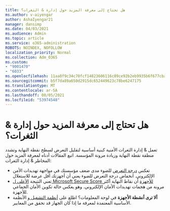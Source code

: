 ```yaml
---
title: هل تحتاج إلى معرفة المزيد حول إدارة & الثغرات؟
ms.author: v-aiyengar
author: AshaIyengar21
manager: dansimp
ms.date: 04/03/2021
ms.audience: Admin
ms.topic: article
ms.service: o365-administration
ROBOTS: NOINDEX, NOFOLLOW
localization_priority: Normal
ms.collection: Adm_O365
ms.custom:
- "9001470"
- "6033"
ms.openlocfilehash: 11aa8f9c34c70fcf14823606116c89ce92b2eb9935b6f677cba00529ded22648
ms.sourcegitcommit: b5f7da89a650d2915dc652449623c78be6247175
ms.translationtype: MT
ms.contentlocale: ar-SA
ms.lasthandoff: 08/05/2021
ms.locfileid: "53974548"
---
```

# <a name="need-to-know-more-on-threat--vulnerability-management"></a>هل تحتاج إلى معرفة المزيد حول إدارة & الثغرات؟

تعمل & إدارة الثغرات الأمنية كبنية أساسية لتقليل التعرض لسطح نقطة النهاية وتشدد منطقة نقطة النهاية وزيادة مرونة المؤسسة. اتبع المقالات أدناه لمعرفة المزيد حول المخاطر & إدارة الثغرات:

- تعكس [درجة التعرض](https://docs.microsoft.com/windows/security/threat-protection/microsoft-defender-atp/tvm-exposure-score) للضوء مدى ضعف مؤسستك في مواجهة تهديدات الأمن الإلكتروني. انخفاض درجة التعرض للضوء يعني أن أجهزتك أقل عرضة للاستغلال
- تعني النتيجة [الأعلى ل Microsoft Secure Score للأجهزة](https://docs.microsoft.com/windows/security/threat-protection/microsoft-defender-atp/tvm-microsoft-secure-score-devices) أن نقاط النهاية أكثر مرونة من هجمات تهديدات الأمان الإلكتروني. وهو يعكس حالة تكوين الأمان الجماعي للأجهزة.
- **ألا ترى أنشطة الأجهزة** في لوحة المعلومات؟ اطلع على [أنظمة التشغيل و](https://docs.microsoft.com/windows/security/threat-protection/microsoft-defender-atp/tvm-supported-os) الأنظمة الأساسية المعتمدة لمعرفة ما إذا كان الجهاز قد تحقق من المعايير.
